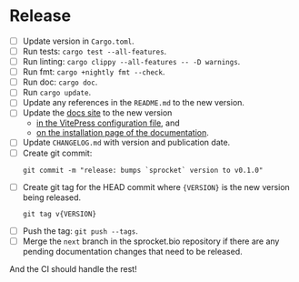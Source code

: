# Release

* [ ] Update version in `Cargo.toml`.
* [ ] Run tests: `cargo test --all-features`.
* [ ] Run linting: `cargo clippy --all-features -- -D warnings`.
* [ ] Run fmt: `cargo +nightly fmt --check`.
* [ ] Run doc: `cargo doc`.
* [ ] Run `cargo update`.
* [ ] Update any references in the `README.md` to the new version.
* [ ] Update the [docs site](https://stjude-rust-labs.github.io/sprocket/) to the new version
  * [in the VitePress configuration file](https://github.com/stjude-rust-labs/sprocket.bio/blob/main/.vitepress/config.mts#L19), and
  * [on the installation page of the documentation](https://github.com/stjude-rust-labs/sprocket.bio/blob/main/installation.md).
* [ ] Update `CHANGELOG.md` with version and publication date.
* [ ] Create git commit:
  ```
  git commit -m "release: bumps `sprocket` version to v0.1.0"
  ```
* [ ] Create git tag for the HEAD commit where `{VERSION}` is the new version being released.
  ```
  git tag v{VERSION}
  ```
* [ ] Push the tag: `git push --tags`.
* [ ] Merge the `next` branch in the sprocket.bio repository if there are any pending documentation changes that need to be released.

And the CI should handle the rest!
